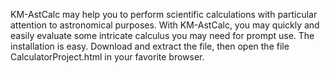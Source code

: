 KM-AstCalc may help you to perform scientific calculations with particular attention to astronomical purposes. With KM-AstCalc, 
you may quickly and easily evaluate some intricate calculus you may need for prompt use. 
The installation is easy. Download and extract the file, then open the file CalculatorProject.html in your favorite browser.
